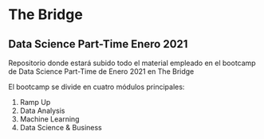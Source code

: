 # The Bridge
## Data Science Part-Time Enero 2021
Repositorio donde estará subido todo el material empleado en el bootcamp de Data Science Part-Time de Enero 2021 en The Bridge

El bootcamp se divide en cuatro módulos principales:
1. Ramp Up
2. Data Analysis
3. Machine Learning
4. Data Science & Business